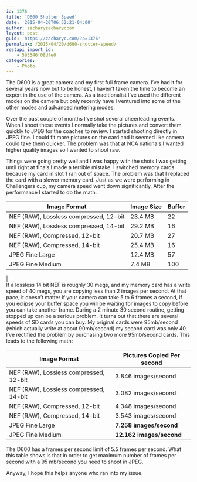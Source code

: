 ```yaml
---
id: 1376
title: 'D600 Shutter Speed'
date: '2015-04-20T06:52:21-04:00'
author: zacharyzacharyccom
layout: post
guid: 'https://zacharyc.com/?p=1376'
permalink: /2015/04/20/d600-shutter-speed/
restapi_import_id:
    - 5b3546f08dfe0
categories:
    - Photo
---
```


The D600 is a great camera and my first full frame camera. I’ve had it for several years now but to be honest, I haven’t taken the time to become an expert in the use of the camera. As a traditionalist I’ve used the different modes on the camera but only recently have I ventured into some of the other modes and advanced metering modes.

Over the past couple of months I’ve shot several cheerleading events. When I shoot these events I normally take the pictures and convert them quickly to JPEG for the coaches to review. I started shooting directly in JPEG fine. I could fit more pictures on the card and it seemed like camera could take them quicker. The problem was that at NCA nationals I wanted higher quality images so I wanted to shoot raw.

Things were going pretty well and I was happy with the shots I was getting until right at finals I made a terrible mistake. I switched memory cards because my card in slot 1 ran out of space. The problem was that I replaced the card with a slower memory card. Just as we were performing in Challengers cup, my camera speed went down significantly. After the performance I started to do the math.

| Image Format | Image Size | Buffer |
|---|---|---|
| NEF (RAW), Lossless compressed, 12-bit | 23.4 MB | 22 |
| NEF (RAW), Lossless compressed, 14-bit | 29.2 MB | 16 |
| NEF (RAW), Compressed, 12-bit | 20.7 MB | 27 |
| NEF (RAW), Compressed, 14-bit | 25.4 MB | 16 |
| JPEG Fine Large | 12.4 MB | 57 |
| JPEG Fine Medium | 7.4 MB | 100 |
|  
If a lossless 14 bit NEF is roughly 30 megs, and my memory card has a write speed of 40 megs, you are copying less than 2 images per second. At that pace, it doesn’t matter if your camera can take 5 to 6 frames a second, if you eclipse your buffer space you will be waiting for images to copy before you can take another frame. During a 2 minute 30 second routine, getting stopped up can be a serious problem. It turns out that there are several speeds of SD cards you can buy. My original cards were 95mb/second (which actually write at about 90mb/second) my second card was only 40. I’ve rectified the problem by purchasing two more 95mb/second cards. This leads to the following math:

| Image Format | Pictures Copied Per second |
|---|---|
| NEF (RAW), Lossless compressed, 12-bit | 3.846 images/second |
| NEF (RAW), Lossless compressed, 14-bit | 3.082 images/second |
| NEF (RAW), Compressed, 12-bit | 4.348 images/second |
| NEF (RAW), Compressed, 14-bit | 3.543 images/second |
| JPEG Fine Large | **7.258 images/second** |
| JPEG Fine Medium | **12.162 images/second** |

The D600 has a frames per second limit of 5.5 frames per second. What this table shows is that in order to get maximum number of frames per second with a 95 mb/second you need to shoot in JPEG.

Anyway, I hope this helps anyone who ran into my issue.